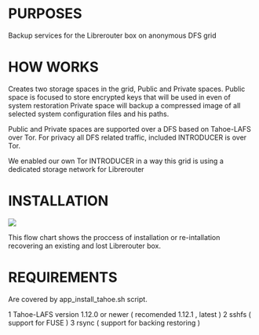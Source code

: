 # PURPOSES

Backup services for the Librerouter box on anonymous DFS grid

# HOW WORKS

Creates two storage spaces in the grid, Public and Private spaces.
Public space is focused to store encrypted keys that will be used in even of system restoration
Private space will backup a compressed image of all selected system configuration files and his paths.

Public and Private spaces are supported over a DFS based on Tahoe-LAFS over Tor.
For privacy all DFS related traffic, included INTRODUCER is over Tor.

We enabled our own Tor INTRODUCER in a way this grid is using a dedicated storage network for Librerouter

# INSTALLATION 

![](http://circuitosaljarafe.com/librerouter/draw3.png)

This flow chart shows the proccess of installation or re-intallation recovering an existing and lost Librerouter box.

# REQUIREMENTS 
Are covered by app_install_tahoe.sh script.

1 Tahoe-LAFS version 1.12.0 or newer ( recomended 1.12.1 , latest )
2 sshfs ( support for FUSE )
3 rsync ( support for backing restoring )

